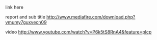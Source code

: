 link here

report and sub title http://www.mediafire.com/download.php?vmumy7guxvecn09

video http://www.youtube.com/watch?v=P6k5tS8RnA4&feature=plcp